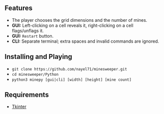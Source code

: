 ## Features
- The player chooses the grid dimensions and the number of mines.
- **GUI:** Left-clicking on a cell reveals it, right-clicking on a cell flags/unflags it. 
- **GUI:** `Restart` button.
- **CLI:** Separate terminal; extra spaces and invalid commands are ignored.

## Installing and Playing
- `git clone https://github.com/nayel71/minesweeper.git`
- `cd minesweeper/Python`
- `python3 minepy [gui|cli] [width] [height] [mine count]`

## Requirements
- [Tkinter](https://docs.python.org/3/library/tkinter.html)
